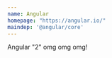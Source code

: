 ```yaml
---
name: Angular
homepage: "https://angular.io/"
maindep: '@angular/core'
---
```


Angular "2" omg omg omg!